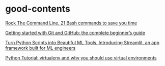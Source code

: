 # good-contents

[Rock The Command Line, 21 Bash commands to save you time](https://towardsdatascience.com/rock-the-command-line-52c4b2ea34b7)

[Getting started with Git and GitHub: the complete beginner’s guide](https://towardsdatascience.com/getting-started-with-git-and-github-6fcd0f2d4ac6)

[Turn Python Scripts into Beautiful ML Tools, Introducing Streamlit, an app framework built for ML engineers](https://towardsdatascience.com/coding-ml-tools-like-you-code-ml-models-ddba3357eace)


[Python Tutorial: virtualenv and why you should use virtual environments](https://www.youtube.com/watch?v=N5vscPTWKOk)
